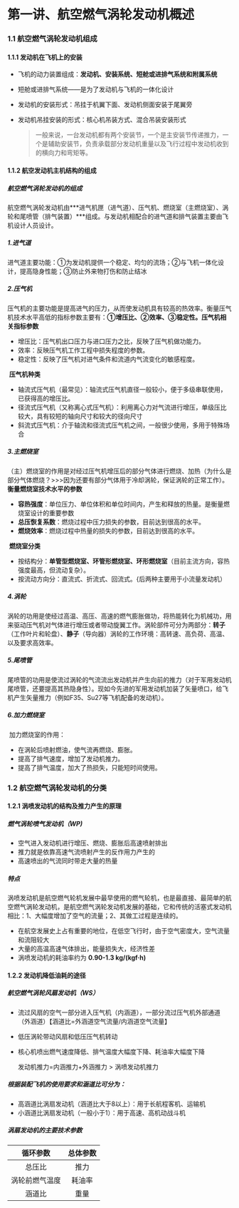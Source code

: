 # 第一讲、航空燃气涡轮发动机概述

### 1.1 航空燃气涡轮发动机组成

#### 1.1.1 发动机在飞机上的安装

- 飞机的动力装置组成：**发动机、安装系统、短舱或进排气系统和附属系统**

- 短舱或进排气系统——是为了发动机与飞机的一体化设计

- 发动机的安装形式：吊挂于机翼下面、发动机侧面安装于尾翼旁

- 发动机吊挂安装的形式：核心机吊装方式、混合吊装安装形式

  > 一般来说，一台发动机都有两个安装节，一个是主安装节传递推力，一个是辅助安装节，负责承载部分发动机重量以及飞行过程中发动机收到的横向力和弯矩等。

#### 1.1.2 航空发动机主机结构的组成

##### 航空燃气涡轮发动机的组成

​	航空燃气涡轮发动机由***进气机匣（进气道）、压气机、燃烧室（主燃烧室）、涡轮和尾喷管（排气装置）***组成。与发动机相配合的进气道和排气装置主要由飞机设计人员设计。

##### 1.进气道

​	进气道主要功能：①为发动机提供一个稳定、均匀的流场；②与飞机一体化设计，提高隐身性能；③防止外来物打伤和防止结冰

##### 2.压气机

​	压气机的主要功能是提高进气的压力，从而使发动机具有较高的热效率。衡量压气机技术水平高低的指标参数主要有：**①增压比、②效率、③稳定性。**
​	**压气机相关指标参数**

- 增压比：压气机出口压力与进口压力之比，反映了压气机做功能力。
- 效率：反映压气机工作工程中损失程度的参数。
- 稳定性：反映了压气机对进气条件和流道内气流变化的敏感程度。

​     **压气机种类**

- 轴流式压气机（最常见）：轴流式压气机直径一般较小，便于多级串联使用，已获得高的增压比。
- 径流式压气机（又称离心式压气机）：利用离心力对气流进行增压，单级压比较大，具有较短的轴向尺寸和较大的径向尺寸
- 斜流式压气机：介于轴流和径流式压气机之间，一般很少使用，多用于特殊场合

##### 3.主燃烧室

​	（主）燃烧室的作用是对经过压气机增压后的部分气体进行燃烧、加热（为什么是部分气体燃烧？>>>因为还要有部分气体用于冷却涡轮，保证涡轮的正常工作）。
​	**衡量燃烧室技术水平的参数**

- **容热强度**：单位压力、单位体积和单位时间内，产生和释放的热量。是衡量燃烧室设计的重要参数
- **总压恢复系数**：燃烧过程中压力损失的参数，目前达到很高的水平。
- **燃烧效率**：燃烧过程中热量的损失的参数，目前达到很高的水平。

​    **燃烧室分类**

- 按结构分：**单管型燃烧室、环管形燃烧室、环形燃烧室**（目前主流方向，容热强度最高，但流动复杂）。
- 按流动方向分：直流式、折流式、回流式。{后两种主要用于小流量发动机）

##### 4.涡轮

​	涡轮的功用是使经过高温、高压、高速的燃气膨胀做功，将热能转化为机械功，用来驱动压气机对气体进行增压或者带动旋翼工作。
​          涡轮部件可分为两部分：**转子**（工作叶片和轮盘）、**静子**（导向器）
​          涡轮的工作环境：高转速、高负荷、高温、以及要求高效率。

##### 5.尾喷管

​	尾喷管的功用是使流过涡轮的气流流出发动机并产生向前的推力（对于军用发动机尾喷管，还要提高其热隐身性）。现如今先进的军用发动机加装了矢量喷口，给飞机产生矢量推力（例如F35、Su27等飞机配备的发动机）。

##### 6.加力燃烧室

​	加力燃烧室的作用：

- 在涡轮后喷射燃油，使气流再燃烧、膨胀。
- 提高了排气速度，增加了发动机推力。
- 提高了排气温度，加大了热损失，只能短时间使用。



### 1.2 航空燃气涡轮发动机的分类

#### 1.2.1 涡喷发动机的结构及推力产生的原理

##### 燃气涡轮喷气发动机（WP)

- 空气进入发动机进行增压、燃烧、膨胀后高速喷射排出
- 推力就是依靠高速气流喷射产生的反作用力产生的
- 高速喷出的气流同时带走大量的热量

##### 特点

​	涡喷发动机是航空燃气轮机发展中最早使用的燃气轮机，也是最直接、最简单的航空燃气涡轮发动机，是航空燃气涡轮发动机发展的基础，它和传统的活塞式发动机相比：1、大幅度增加了空气的流量；2、其做工过程是连续的。

- 在航空发展史上占有重要的地位，在低空飞行时，由于空气密度大，空气流量和流阻较大
- 大量的高温高速气体排出，能量损失大，经济性差
- 涡喷发动机的耗油率约为 **0.90-1.3  kg/(kgf·h)**

#### 1.2.2 发动机降低油耗的途径

##### 航空燃气涡轮风扇发动机（WS）

- 流过风扇的空气一部分进入压气机（内涵道），一部分流过压气机外部通道（外涵道）【涵道比=外涵道空气流量/内涵道空气流量】

- 低压涡轮带动风扇和低压压气机转动

- 核心机喷出燃气速度降低、排气温度大幅度下降、耗油率大幅度下降

  发动机推力=内涵推力+外涵推力 > 涡喷发动机推力

##### 根据装配飞机的使用要求和涵道比可分为：

- 高涵道比涡扇发动机（涵道比大于8以上）：用于长航程客机、运输机
- 小涵道比涡扇发动机（一般小于1）：用于高速、高机动战斗机

##### 涡扇发动机的主要技术参数

|    循环参数    | 总体参数 |
| :------------: | :------: |
|     总压比     |   推力   |
| 涡轮前燃气温度 |  耗油率  |
|     涵道比     |   重量   |

